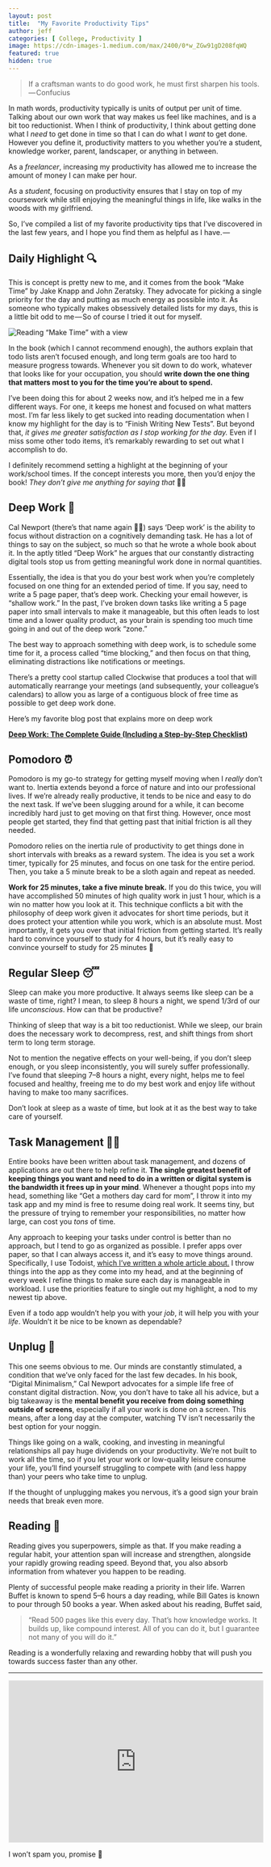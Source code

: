 ```yaml
---
layout: post
title:  "My Favorite Productivity Tips"
author: jeff
categories: [ College, Productivity ]
image: https://cdn-images-1.medium.com/max/2400/0*w_ZGw91gD208fqWQ
featured: true
hidden: true
---
```


> If a craftsman wants to do good work, he must first sharpen his tools. — Confucius

In math words, productivity typically is units of output per unit of time. Talking about our own work that way makes us feel like machines, and is a bit too reductionist. When I think of productivity, I think about getting done what I _need_ to get done in time so that I can do what I _want_ to get done. However you define it, productivity matters to you whether you’re a student, knowledge worker, parent, landscaper, or anything in between.

As a _freelancer_, increasing my productivity has allowed me to increase the amount of money I can make per hour.

As a _student_, focusing on productivity ensures that I stay on top of my coursework while still enjoying the meaningful things in life, like walks in the woods with my girlfriend.

So, I’ve compiled a list of my favorite productivity tips that I’ve discovered in the last few years, and I hope you find them as helpful as I have. — 

## Daily Highlight 🔍

This is concept is pretty new to me, and it comes from the book “Make Time” by Jake Knapp and John Zeratsky. They advocate for picking a single priority for the day and putting as much energy as possible into it. As someone who typically makes obsessively detailed lists for my days, this is a little bit odd to me — So of course I tried it out for myself.

![Reading “Make Time” with a view](https://cdn-images-1.medium.com/max/1600/1*QR8pokk11W5EEBI0jOzgGA.jpeg)

In the book (which I cannot recommend enough), the authors explain that todo lists aren’t focused enough, and long term goals are too hard to measure progress towards. Whenever you sit down to do work, whatever that looks like for your occupation, you should **write down the one thing that matters most to you for the time you’re about to spend.**

I’ve been doing this for about 2 weeks now, and it’s helped me in a few different ways. For one, it keeps me honest and focused on what matters most. I’m far less likely to get sucked into reading documentation when I know my highlight for the day is to “Finish Writing New Tests”. But beyond that, _it gives me greater satisfaction as I stop working for the day._ Even if I miss some other todo items, it’s remarkably rewarding to set out what I accomplish to do.

I definitely recommend setting a highlight at the beginning of your work/school times. If the concept interests you more, then you’d enjoy the book! _They don’t give me anything for saying that_ 🤷‍♂️

## Deep Work 🤫

Cal Newport (there’s that name again 🤷‍♂️) says ‘Deep work’ is the ability to focus without distraction on a cognitively demanding task. He has a lot of things to say on the subject, so much so that he wrote a whole book about it. In the aptly titled “Deep Work” he argues that our constantly distracting digital tools stop us from getting meaningful work done in normal quantities.

Essentially, the idea is that you do your best work when you’re completely focused on one thing for an extended period of time. If you say, need to write a 5 page paper, that’s deep work. Checking your email however, is “shallow work.” In the past, I’ve broken down tasks like writing a 5 page paper into small intervals to make it manageable, but this often leads to lost time and a lower quality product, as your brain is spending too much time going in and out of the deep work “zone.”

The best way to approach something with deep work, is to schedule some time for it, a process called “time blocking,” and then focus on that thing, eliminating distractions like notifications or meetings.

There’s a pretty cool startup called Clockwise that produces a tool that will automatically rearrange your meetings (and subsequently, your colleague’s calendars) to allow you as large of a contiguous block of free time as possible to get deep work done.

Here’s my favorite blog post that explains more on deep work

[**Deep Work: The Complete Guide (Including a Step-by-Step Checklist)** ](https://doist.com/blog/deep-work/)

## Pomodoro ⏰

Pomodoro is my go-to strategy for getting myself moving when I _really_ don’t want to. Inertia extends beyond a force of nature and into our professional lives. If we’re already really productive, it tends to be nice and easy to do the next task. If we’ve been slugging around for a while, it can become incredibly hard just to get moving on that first thing. However, once most people get started, they find that getting past that initial friction is all they needed.

Pomodoro relies on the inertia rule of productivity to get things done in short intervals with breaks as a reward system. The idea is you set a work timer, typically for 25 minutes, and focus on one task for the entire period. Then, you take a 5 minute break to be a sloth again and repeat as needed.

**Work for 25 minutes, take a five minute break.** If you do this twice, you will have accomplished 50 minutes of high quality work in just 1 hour, which is a win no matter how you look at it. This technique conflicts a bit with the philosophy of deep work given it advocates for short time periods, but it does protect your attention while you work, which is an absolute must. Most importantly, it gets you over that initial friction from getting started. It’s really hard to convince yourself to study for 4 hours, but it’s really easy to convince yourself to study for 25 minutes 🤔

## Regular Sleep 😴

Sleep can make you more productive. It always seems like sleep can be a waste of time, right? I mean, to sleep 8 hours a night, we spend 1/3rd of our life _unconscious_. How can that be productive?

Thinking of sleep that way is a bit too reductionist. While we sleep, our brain does the necessary work to decompress, rest, and shift things from short term to long term storage.

Not to mention the negative effects on your well-being, if you don’t sleep enough, or you sleep inconsistently, you will surely suffer professionally. I’ve found that sleeping 7–8 hours a night, every night, helps me to feel focused and healthy, freeing me to do my best work and enjoy life without having to make too many sacrifices.

Don’t look at sleep as a waste of time, but look at it as the best way to take care of yourself.

## Task Management 👨‍🔬

Entire books have been written about task management, and dozens of applications are out there to help refine it. **The single greatest benefit of keeping things you want and need to do in a written or digital system is the bandwidth it frees up in your mind**. Whenever a thought pops into my head, something like “Get a mothers day card for mom”, I throw it into my task app and my mind is free to resume doing real work. It seems tiny, but the pressure of trying to remember your responsibilities, no matter how large, can cost you _tons_ of time.

Any approach to keeping your tasks under control is better than no approach, but I tend to go as organized as possible. I prefer apps over paper, so that I can always access it, and it’s easy to move things around. Specifically, I use Todoist, [which I’ve written a whole article about.](http://jeffmorhous.com/how-i-use-todoist-to-organize-my-life-as-a-student/) I throw things into the app as they come into my head, and at the beginning of every week I refine things to make sure each day is manageable in workload. I use the priorities feature to single out my highlight, a nod to my newest tip above.

Even if a todo app wouldn’t help you with your _job_, it will help you with your _life_. Wouldn’t it be nice to be known as dependable?

## Unplug 🔌

This one seems obvious to me. Our minds are constantly stimulated, a condition that we’ve only faced for the last few decades. In his book, “Digital Minimalism,” Cal Newport advocates for a simple life free of constant digital distraction. Now, you don’t have to take all his advice, but a big takeaway is the **mental benefit you receive from doing something outside of screens**, especially if all your work is done on a screen. This means, after a long day at the computer, watching TV isn’t necessarily the best option for your noggin.

Things like going on a walk, cooking, and investing in meaningful relationships all pay huge dividends on your productivity. We’re not built to work all the time, so if you let your work or low-quality leisure consume your life, you’ll find yourself struggling to compete with (and less happy than) your peers who take time to unplug.

If the thought of unplugging makes you nervous, it’s a good sign your brain needs that break even more.

## Reading 📖

Reading gives you superpowers, simple as that. If you make reading a regular habit, your attention span will increase and strengthen, alongside your rapidly growing reading speed. Beyond that, you also absorb information from whatever you happen to be reading.

Plenty of successful people make reading a priority in their life. Warren Buffet is known to spend 5–6 hours a day reading, while Bill Gates is known to pour through 50 books a year. When asked about his reading, Buffet said,

> “Read 500 pages like this every day. That’s how knowledge works. It builds up, like compound interest. All of you can do it, but I guarantee not many of you will do it.”

Reading is a wonderfully relaxing and rewarding hobby that will push you towards success faster than any other.

----------
<iframe src="https://iosbynight.substack.com/embed" width="100%" height="320" style="border:1px solid #EEE; background:white;" frameborder="0" scrolling="no"></iframe>

I won’t spam you, promise 🤝